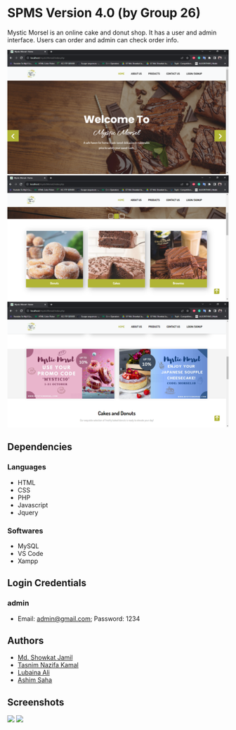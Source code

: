 
# SPMS Version 4.0 (by Group 26)

Mystic Morsel is an online cake and donut shop. It has a user and admin interface. Users can order and admin can check order info.


![](Screenshots/HomePage1.PNG)
![](Screenshots/HomePage2.PNG)
![](Screenshots/HomePage3.PNG)





## Dependencies
### Languages
- HTML
- CSS
- PHP
- Javascript
- Jquery
### Softwares
- MySQL
- VS Code
- Xampp
## Login Credentials
### admin
- Email: admin@gmail.com; Password: 1234



## Authors

- [Md. Showkat Jamil](https://github.com/ShowkatJamil)
- [Tasnim Nazifa Kamal](https://github.com/NazifaTasnim2410)
- [Lubaina Ali](https://github.com/Lubaina21)
- [Ashim Saha](https://github.com/HelloAshim)





## Screenshots
![](uploadBacklogDataForGit.PNG)
![](viewBacklogDataForGit.PNG)
